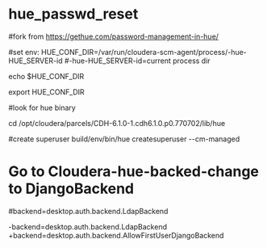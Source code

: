 # hue_passwd_reset

#fork from https://gethue.com/password-management-in-hue/


#set env:
HUE_CONF_DIR=/var/run/cloudera-scm-agent/process/-hue-HUE_SERVER-id
#-hue-HUE_SERVER-id=current process dir

echo $HUE_CONF_DIR

export HUE_CONF_DIR

#look for hue binary

cd /opt/cloudera/parcels/CDH-6.1.0-1.cdh6.1.0.p0.770702/lib/hue

#create superuser
 build/env/bin/hue createsuperuser --cm-managed
 
 # Go to Cloudera-hue-backed-change to DjangoBackend
 #backend=desktop.auth.backend.LdapBackend
 
-backend=desktop.auth.backend.LdapBackend	
+backend=desktop.auth.backend.AllowFirstUserDjangoBackend
 

